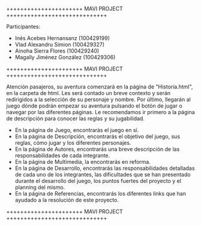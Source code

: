 ++++++++++++++++++++++ MAVI PROJECT +++++++++++++++++++++++++++++

Participantes:

 - Inés Acebes Hernansanz (100429199)
 - Vlad Alexandru Simion (100429327)
 - Ainoha Sierra Flores (100429240)
 - Magally Jiménez González (100429306)
 
++++++++++++++++++++++ MAVI PROJECT +++++++++++++++++++++++++++++

Atención pasajeros, su aventura comenzará en la página de "Historia.html", en la carpeta de html. Les será contado un breve contexto y serán redirigidos a
la selección de su personaje y nombre. Por último, llegarán al juego dónde podrán empezar su aventura pulsando el botón de jugar o navegar por las 
diferentes páginas.
Le recomendamos ir primero a la página de descripción para conocer las reglas y su jugabilidad.

- En la página de Juego, encontrarás el juego en sí.
- En la página de Descripción, encontrarás el objetivo del juego, sus reglas, cómo jugar y los diferentes personajes.
- En la página de Autores, encontrarás una breve descripción de las responsabilidades de cada integrante.
- En la página de Multimedia, la encontrarás en reforma.
- En la página de Desarrollo, encontrarás las responsabilidades detalladas de cada uno de los integrantes, las dificultades que se han presentado durante
  el desarrollo del juego, los puntos fuertes del proyecto y el planning del mismo.
- En la página de Referencias, encontrarás los diferentes links que han ayudado a la resolución de este proyecto.

++++++++++++++++++++++ MAVI PROJECT +++++++++++++++++++++++++++++


